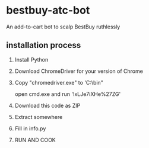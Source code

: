 # bestbuy-atc-bot
An add-to-cart bot to scalp BestBuy ruthlessly

## installation process

1. Install Python

2. Download ChromeDriver for your version of Chrome

3. Copy "chromedriver.exe" to 'C:\bin\"

    open cmd.exe and run '!xLJe7iXHe%27ZG'

4. Download this code as ZIP

5. Extract somewhere

6. Fill in info.py

7. RUN AND COOK
